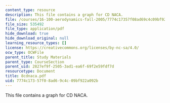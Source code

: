 ```yaml
---
content_type: resource
description: This file contains a graph for CD NACA.
file: /courses/16-100-aerodynamics-fall-2005/7774c17357f08ad69c4c09bf922a092b_8cdnaca.pdf
file_size: 535492
file_type: application/pdf
hide_download: true
hide_download_original: null
learning_resource_types: []
license: https://creativecommons.org/licenses/by-nc-sa/4.0/
ocw_type: OCWFile
parent_title: Study Materials
parent_type: CourseSection
parent_uid: 2827ef9f-2505-3ad1-ea6f-69f2e59fdf7d
resourcetype: Document
title: 8cdnaca.pdf
uid: 7774c173-57f0-8ad6-9c4c-09bf922a092b
---
```

This file contains a graph for CD NACA.